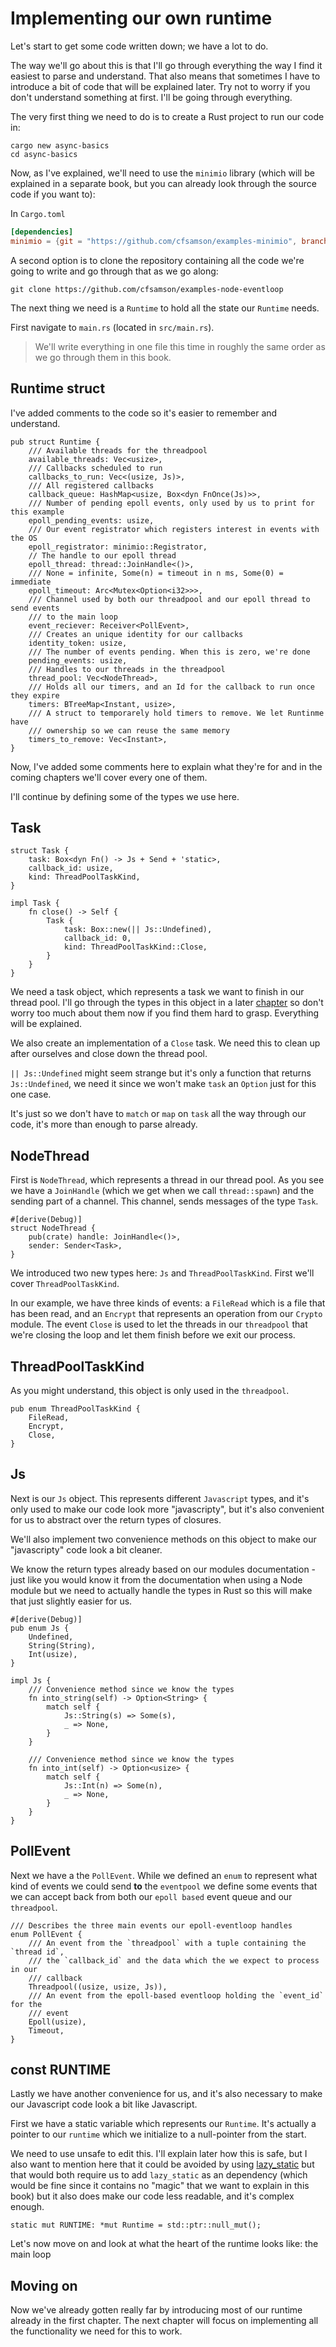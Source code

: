 # Implementing our own runtime

Let's start to get some code written down; we have a lot to do.

The way we'll go about this is that I'll go through everything the way I find it easiest to parse and understand. That also means that sometimes I have to introduce a bit of code that will be explained later.  Try not to worry if you don't understand something at first.  I'll be going through everything.

The very first thing we need to do is to create a Rust project to run our code in:

```
cargo new async-basics
cd async-basics
```

Now, as I've explained, we'll need to use the `minimio` library (which will be explained in a separate book, but you can already look through the source code if you want to):

In `Cargo.toml`

```toml
[dependencies]
minimio = {git = "https://github.com/cfsamson/examples-minimio", branch = "master"}
```

A second option is to clone the repository containing all the code we're going
to write and go through that as we go along:

```
git clone https://github.com/cfsamson/examples-node-eventloop
```

The next thing we need is a `Runtime` to hold all the state our `Runtime` needs.

First navigate to `main.rs` (located in `src/main.rs`).

> We'll write everything in one file this time in roughly the same order as we
> go through them in this book.

## Runtime struct

I've added comments to the code so it's easier to remember and understand.

```rust, no_run
pub struct Runtime {
    /// Available threads for the threadpool
    available_threads: Vec<usize>,
    /// Callbacks scheduled to run
    callbacks_to_run: Vec<(usize, Js)>,
    /// All registered callbacks
    callback_queue: HashMap<usize, Box<dyn FnOnce(Js)>>,
    /// Number of pending epoll events, only used by us to print for this example
    epoll_pending_events: usize,
    /// Our event registrator which registers interest in events with the OS
    epoll_registrator: minimio::Registrator,
    // The handle to our epoll thread
    epoll_thread: thread::JoinHandle<()>,
    /// None = infinite, Some(n) = timeout in n ms, Some(0) = immediate
    epoll_timeout: Arc<Mutex<Option<i32>>>,
    /// Channel used by both our threadpool and our epoll thread to send events
    /// to the main loop
    event_reciever: Receiver<PollEvent>,
    /// Creates an unique identity for our callbacks
    identity_token: usize,
    /// The number of events pending. When this is zero, we're done
    pending_events: usize,
    /// Handles to our threads in the threadpool
    thread_pool: Vec<NodeThread>,
    /// Holds all our timers, and an Id for the callback to run once they expire
    timers: BTreeMap<Instant, usize>,
    /// A struct to temporarely hold timers to remove. We let Runtinme have
    /// ownership so we can reuse the same memory
    timers_to_remove: Vec<Instant>,
}
```

Now, I've added some comments here to explain what they're for and in the coming
chapters we'll cover every one of them.

I'll continue by defining some of the types we use here.

## Task

```rust, no_run
struct Task {
    task: Box<dyn Fn() -> Js + Send + 'static>,
    callback_id: usize,
    kind: ThreadPoolTaskKind,
}

impl Task {
    fn close() -> Self {
        Task {
            task: Box::new(|| Js::Undefined),
            callback_id: 0,
            kind: ThreadPoolTaskKind::Close,
        }
    }
}
```
We need a task object, which represents a task we want to finish in our thread
pool. I'll go through the types in this object in a later [chapter](./8_9_infrastructure.md) so don't worry too much about them now if you find them
hard to grasp. Everything will be explained.

We also create an implementation of a `Close` task. We need this to clean up after ourselves and close down the thread pool.

`|| Js::Undefined` might seem strange but it's only a function that returns `Js::Undefined`, we need it since we won't make `task` an `Option` just for this one case.

It's just so we don't have to `match` or `map` on `task` all the way through our code, it's more than enough to parse already.

## NodeThread

First is `NodeThread`, which represents a thread in our thread pool. As you
see we have a `JoinHandle` (which we get when we call `thread::spawn`) and the
sending part of a channel. This channel, sends messages of the type `Task`.

```rust, no_run
#[derive(Debug)]
struct NodeThread {
    pub(crate) handle: JoinHandle<()>,
    sender: Sender<Task>,
}
```

We introduced two new types here: `Js` and `ThreadPoolTaskKind`. First we'll cover `ThreadPoolTaskKind`.

In our example, we have three kinds of events: a `FileRead` which is a file that has been read, and an `Encrypt` that represents an operation from our `Crypto` module. The event `Close` is used to let the threads in our `threadpool` that we're closing the loop and let them finish before we exit our process.

## ThreadPoolTaskKind

As you might understand, this object is only used in the `threadpool`.

```rust,no_run
pub enum ThreadPoolTaskKind {
    FileRead,
    Encrypt,
    Close,
}
```

## Js

Next is our `Js` object. This represents different `Javascript` types, and it's only used
to make our code look more "javascripty", but it's also convenient for us to
abstract over the return types of closures.

We'll also implement two convenience methods on this object to make our "javascripty"
code look a bit cleaner.

We know the return types already based on our modules
documentation - just like you would know it from the documentation when using a
Node module but we need to actually handle the types in Rust so this will make that just slightly easier for us.

```rust,no_run
#[derive(Debug)]
pub enum Js {
    Undefined,
    String(String),
    Int(usize),
}

impl Js {
    /// Convenience method since we know the types
    fn into_string(self) -> Option<String> {
        match self {
            Js::String(s) => Some(s),
            _ => None,
        }
    }

    /// Convenience method since we know the types
    fn into_int(self) -> Option<usize> {
        match self {
            Js::Int(n) => Some(n),
            _ => None,
        }
    }
}
```

## PollEvent

Next we have a the `PollEvent`. While we defined an `enum` to represent what
kind of events we could send **to** the `eventpool` we define some events
that we can accept back from both our `epoll based` event queue and our `threadpool`.

```rust,no_run
/// Describes the three main events our epoll-eventloop handles
enum PollEvent {
    /// An event from the `threadpool` with a tuple containing the `thread id`,
    /// the `callback_id` and the data which the we expect to process in our
    /// callback
    Threadpool((usize, usize, Js)),
    /// An event from the epoll-based eventloop holding the `event_id` for the
    /// event
    Epoll(usize),
    Timeout,
}
```

## const RUNTIME

Lastly we have another convenience for us, and it's also necessary to make our
Javascript code look a bit like Javascript.

First we have a static variable which represents our `Runtime`. It's actually
a pointer to our `runtime` which we initialize to a null-pointer from the start.

We need to use unsafe to edit this. I'll explain later how this is safe, but I
also want to mention here that it could be avoided by using [lazy_static](https://github.com/rust-lang-nursery/lazy-static.rs)
but that would both require us to add `lazy_static` as an dependency (which would
be fine since it contains no "magic" that we want to explain in this book) but
it also does make our code less readable, and it's complex enough.


```rust, no_run
static mut RUNTIME: *mut Runtime = std::ptr::null_mut();
```

Let's now move on and look at what the heart of the runtime looks like: the main loop

## Moving on

Now we've already gotten really far by introducing most of our runtime already in the first chapter. The next chapter will focus on implementing all the functionality we need for this to work.
